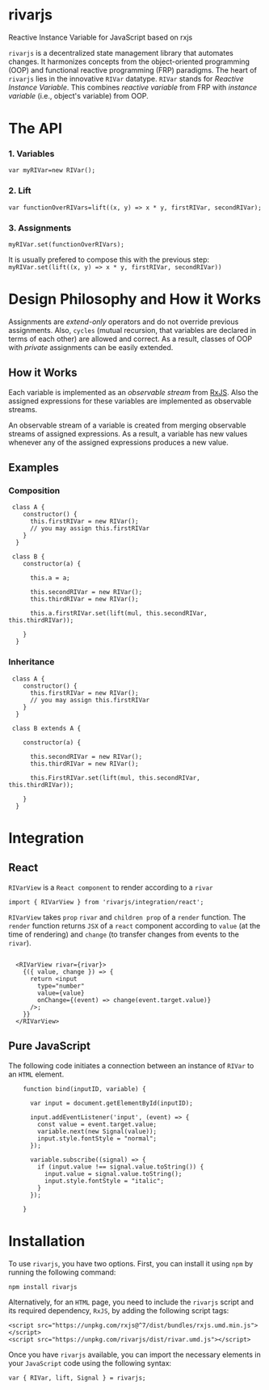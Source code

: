 # rivarjs
Reactive Instance Variable for JavaScript based on rxjs

`rivarjs` is a decentralized state management library that automates changes. It harmonizes concepts from the object-oriented programming (OOP) and functional reactive programming (FRP) paradigms. The heart of `rivarjs` lies in the innovative `RIVar` datatype. `RIVar` stands for *Reactive Instance Variable*. This combines *reactive variable* from FRP with *instance variable* (i.e., object's variable) from OOP.

# The API

### 1. Variables

`var myRIVar=new RIVar();`
### 2. Lift

`var functionOverRIVars=lift((x, y) => x * y, firstRIVar, secondRIVar);`
### 3. Assignments

`myRIVar.set(functionOverRIVars);`

It is usually prefered to compose this with the previous step:<br>
`myRIVar.set(lift((x, y) => x * y, firstRIVar, secondRIVar))`

# Design Philosophy and How it Works
Assignments are *extend-only* operators and do not override previous assignments. Also, `cycles` (mutual recursion, that variables are declared in terms of each other) are allowed and correct. As a result, classes of OOP with *private* assignments can be easily extended. 

## How it Works
Each variable is implemented as an *observable stream* from [RxJS](http://reactivex.io/rxjs). Also the assigned expressions for these variables are implemented as observable streams. 

An observable stream of a variable is created from merging observable streams of assigned expressions.
As a result, a variable has new values whenever any of the assigned expressions produces a new value.

## Examples

### Composition

```
 class A {
    constructor() {
      this.firstRIVar = new RIVar();   
      // you may assign this.firstRIVar
    }
  }

 class B {
    constructor(a) {

      this.a = a;

      this.secondRIVar = new RIVar();
      this.thirdRIVar = new RIVar();
     
      this.a.firstRIVar.set(lift(mul, this.secondRIVar, this.thirdRIVar));

    }
  }
```

### Inheritance

```
 class A {
    constructor() {
      this.firstRIVar = new RIVar();   
      // you may assign this.firstRIVar
    }
  }

 class B extends A {

    constructor(a) {

      this.secondRIVar = new RIVar();
      this.thirdRIVar = new RIVar();
     
      this.FirstRIVar.set(lift(mul, this.secondRIVar, this.thirdRIVar));

    }
  }
```





# Integration



## React

`RIVarView` is a `React component` to render according to a `rivar`

```
import { RIVarView } from 'rivarjs/integration/react';
```

`RIVarView` takes `prop` `rivar` and  `children prop` of  a `render` function. The `render` function returns `JSX` of a `react` component according to `value` (at the time of rendering) and `change` (to transfer changes from events to the `rivar`).


```

  <RIVarView rivar={rivar}>
    {({ value, change }) => {
      return <input
        type="number"
        value={value}
        onChange={(event) => change(event.target.value)}
      />;
    }}
  </RIVarView>
```


## Pure JavaScript

The following code initiates a connection between an instance of `RIVar` to an `HTML` element.

```
    function bind(inputID, variable) {

      var input = document.getElementById(inputID);

      input.addEventListener('input', (event) => {
        const value = event.target.value;
        variable.next(new Signal(value));
        input.style.fontStyle = "normal";
      });

      variable.subscribe((signal) => {
        if (input.value !== signal.value.toString()) {
          input.value = signal.value.toString();
          input.style.fontStyle = "italic";
        }
      });

    }
```

# Installation
To use `rivarjs`, you have two options. First, you can install it using `npm` by running the following command:<br>

```shell
npm install rivarjs
```

Alternatively, for an `HTML` page, you need to include the `rivarjs` script and its required dependency, `RxJS`, by adding the following script tags:<br>
```
<script src="https://unpkg.com/rxjs@^7/dist/bundles/rxjs.umd.min.js"></script>
<script src="https://unpkg.com/rivarjs/dist/rivar.umd.js"></script>
```
Once you have `rivarjs` available, you can import the necessary elements in your `JavaScript` code using the following syntax:<br>
```
var { RIVar, lift, Signal } = rivarjs;
```








